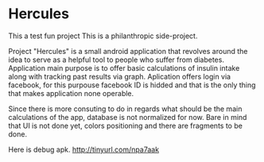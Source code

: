 # Hercules
This a test fun project
This is a philanthropic side-project.

Project "Hercules" is a small android application that revolves around the idea to serve as a helpful tool to people who suffer from diabetes.
Application main purpose is to offer basic calculations of insulin intake along with tracking past results via graph.
Aplication offers login via facebook, for this purpouse facebook ID is hidded and that is the only thing that makes application none operable.

Since there is more consuting to do in regards what should be the main calculations of the app, database is not normalized for now.
Bare in mind that UI is not done yet, colors positioning and there are fragments to be done.


Here is debug apk.
http://tinyurl.com/npa7aak
